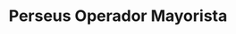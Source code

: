 ---
title: "Perseus Operador Mayorista"
url: /merida/perseus-operador-mayorista/
shop: Reisebüro
---
